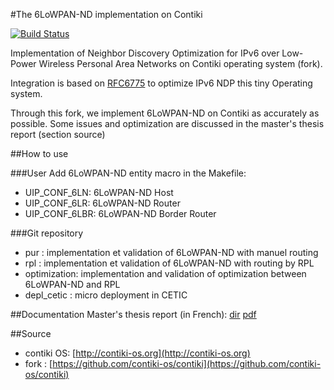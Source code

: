 #The 6LoWPAN-ND implementation on Contiki

[![Build Status](https://travis-ci.org/sdefauw/contiki.svg?branch=dev_RPL)](https://travis-ci.org/sdefauw/contiki)

Implementation of Neighbor Discovery Optimization for IPv6 over Low-Power Wireless Personal Area Networks on Contiki operating system (fork).

Integration is based on [RFC6775](http://tools.ietf.org/html/rfc6775) to optimize IPv6 NDP this tiny Operating system.

Through this fork, we implement 6LoWPAN-ND on Contiki as accurately as possible. Some issues and optimization are discussed in the master's thesis report (section source)

##How to use

###User
Add 6LoWPAN-ND entity macro in the Makefile:

* UIP_CONF_6LN: 6LoWPAN-ND Host
* UIP_CONF_6LR: 6LoWPAN-ND Router
* UIP_CONF_6LBR: 6LoWPAN-ND Border Router

###Git repository

* pur : implementation et validation of 6LoWPAN-ND with manuel routing
* rpl : implementation et validation of 6LoWPAN-ND with routing by RPL
* optimization: implementation and validation of optimization between 6LoWPAN-ND and RPL
* depl_cetic : micro deployment in CETIC


##Documentation
Master's thesis report (in French): [dir](https://bitbucket.org/sdefauw/memoire/) [pdf](https://bytebucket.org/sdefauw/memoire/raw/bbcea8351661e62f5aecf97bc66a58536f79fc39/me%CC%81moire.pdf)


##Source
* contiki OS: [http://contiki-os.org](http://contiki-os.org)
* fork : [https://github.com/contiki-os/contiki](https://github.com/contiki-os/contiki)

